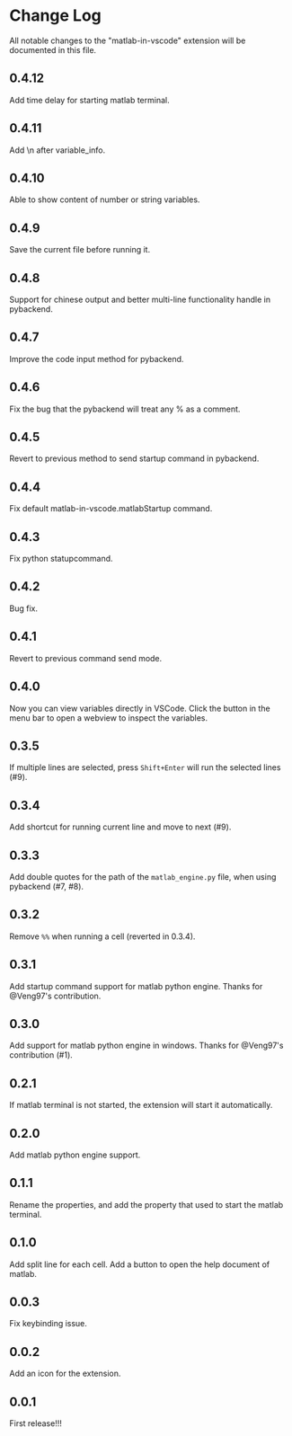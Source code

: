 # Change Log

All notable changes to the "matlab-in-vscode" extension will be documented in this file.

<!-- Check [Keep a Changelog](http://keepachangelog.com/) for recommendations on how to structure this file. -->

<!-- ## [Unreleased]

- Nothing -->

## 0.4.12

Add time delay for starting matlab terminal.

## 0.4.11

Add \n after variable_info.

## 0.4.10

Able to show content of number or string variables.

## 0.4.9

Save the current file before running it.

## 0.4.8

Support for chinese output and better multi-line functionality handle in pybackend.

## 0.4.7

Improve the code input method for pybackend.

## 0.4.6

Fix the bug that the pybackend will treat any % as a comment.

## 0.4.5

Revert to previous method to send startup command in pybackend.

## 0.4.4

Fix default matlab-in-vscode.matlabStartup command.

## 0.4.3

Fix python statupcommand.

## 0.4.2

Bug fix.

## 0.4.1

Revert to previous command send mode.

## 0.4.0

Now you can view variables directly in VSCode. Click the button in the menu bar to open a webview to inspect the variables.

## 0.3.5

If multiple lines are selected, press `Shift+Enter` will run the selected lines (#9).

## 0.3.4

Add shortcut for running current line and move to next (#9).

## 0.3.3

Add double quotes for the path of the `matlab_engine.py` file, when using pybackend (#7, #8).

## 0.3.2

Remove `%%` when running a cell (reverted in 0.3.4).

## 0.3.1

Add startup command support for matlab python engine. Thanks for @Veng97's contribution.

## 0.3.0

Add support for matlab python engine in windows. Thanks for @Veng97's contribution (#1).

## 0.2.1

If matlab terminal is not started, the extension will start it automatically.

## 0.2.0

Add matlab python engine support.

## 0.1.1

Rename the properties, and add the property that used to start the matlab terminal.

## 0.1.0

Add split line for each cell.
Add a button to open the help document of matlab.

## 0.0.3

Fix keybinding issue.

## 0.0.2

Add an icon for the extension.

## 0.0.1

First release!!!
